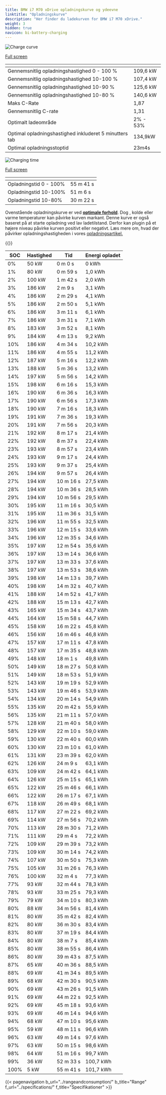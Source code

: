 ```yaml
---
title: BMW i7 M70 xDrive opladningskurve og ydeevne
linktitle: "Opladningskurve"
description: "Her finder du ladekurven for BMW i7 M70 xDrive."
weight: 3
hidden: true
navicon: bi-battery-charging
---
```

<!-- markdownlint-disable MD033 -->
<!-- markdownlint-disable MD010 -->
<img src="/images/models/bmw/i7/i7_m70_xdrive/chargingcurve.svg" alt="Charge curve" class="img-fluid">

[Full screen](/images/models/bmw/i7/i7_m70_xdrive/chargingcurve.svg)


<div class="table-responsive">
<table class="table table-striped border">
	<thead>
		<tr>
			<th>
			</th>
			<th>
			</th>
		</tr>
	</thead>
	<tbody>
		<tr>
			<td>
				Gennemsnitlig opladningshastighed 0 - 100 %
			</td>
			<td>
				109,6 kW
			</td>
		</tr>
		<tr>
			<td>
				Gennemsnitlig opladningshastighed 10-100 %
			</td>
			<td>
				107,4 kW
			</td>
		</tr>
		<tr>
			<td>
				Gennemsnitlig opladningshastighed 10-90 %
			</td>
			<td>
				125,6 kW
			</td>
		</tr>
		<tr>
			<td>
				Gennemsnitlig opladningshastighed 10-80 %
			</td>
			<td>
				140,6 kW
			</td>
		</tr>
		<tr>
			<td>
				Maks C-Rate
			</td>
			<td>
				1,87
			</td>
		</tr>
		<tr>
			<td>
				Gennemsnitlig C-rate
			</td>
			<td>
				1,31
			</td>
		</tr>
		<tr>
			<td>
				Optimalt ladeområde
			</td>
			<td>
				2% - 53%
			</td>
		</tr>
		<tr>
			<td>
				Optimal opladningshastighed inkluderet 5 minutters tab
			</td>
			<td>
				134,9kW
			</td>
		</tr>
		<tr>
			<td>
				Optimal opladningsstoptid
			</td>
			<td>
				23m4s
			</td>
		</tr>
	</tbody>
</table>
</div>
<img src="/images/models/bmw/i7/i7_m70_xdrive/chargingtime.svg" alt="Charging time" class="img-fluid">

[Full screen](/images/models/bmw/i7/i7_m70_xdrive/chargingtime.svg)
<div class="table-responsive">
<table class="table table-striped border">
	<thead>
		<tr>
			<th>
			</th>
			<th>
			</th>
		</tr>
	</thead>
	<tbody>
		<tr>
			<td>
				Opladningstid 0 - 100%
			</td>
			<td>
				 55 m 41 s
			</td>
		</tr>
		<tr>
			<td>
				Opladningstid 10-100%
			</td>
			<td>
				 51 m 6 s
			</td>
		</tr>
		<tr>
			<td>
				Opladningstid 10-80%
			</td>
			<td>
				 30 m 22 s
			</td>
		</tr>
	</tbody>
</table>
</div>


Ovenstående opladningskurve er ved **[optimale forhold](../../../../../technology/battery/charging/#temperatur)**. Dog , kolde eller varme temperaturer kan påvirke kurven markant. Denne kurve er også baseret på at starte opladning ved lav ladetilstand. Derfor kan plugin på et højere niveau påvirke kurven positivt eller negativt. Læs mere om, hvad der påvirker opladningshastigheden i vores [opladningsartikel.](../../../../../technology/battery/charging/)


{{<evkxdisplayaddarticle />}}
<div class="table-responsive">
<table class="table table-striped border">
	<thead>
		<tr>
			<th>
				SOC
			</th>
			<th>
				Hastighed
			</th>
			<th>
				Tid
			</th>
			<th>
				Energi opladet
			</th>
		</tr>
	</thead>
	<tbody>
		<tr>
			<td>
				0%
			</td>
			<td>
				50 kW
			</td>
			<td>
				 0 m 0 s
			</td>
			<td>
				0 kWh
			</td>
		</tr>
		<tr>
			<td>
				1%
			</td>
			<td>
				80 kW
			</td>
			<td>
				 0 m 59 s
			</td>
			<td>
				1,0 kWh
			</td>
		</tr>
		<tr>
			<td>
				2%
			</td>
			<td>
				100 kW
			</td>
			<td>
				 1 m 42 s
			</td>
			<td>
				2,0 kWh
			</td>
		</tr>
		<tr>
			<td>
				3%
			</td>
			<td>
				186 kW
			</td>
			<td>
				 2 m 9 s
			</td>
			<td>
				3,1 kWh
			</td>
		</tr>
		<tr>
			<td>
				4%
			</td>
			<td>
				186 kW
			</td>
			<td>
				 2 m 29 s
			</td>
			<td>
				4,1 kWh
			</td>
		</tr>
		<tr>
			<td>
				5%
			</td>
			<td>
				186 kW
			</td>
			<td>
				 2 m 50 s
			</td>
			<td>
				5,1 kWh
			</td>
		</tr>
		<tr>
			<td>
				6%
			</td>
			<td>
				186 kW
			</td>
			<td>
				 3 m 11 s
			</td>
			<td>
				6,1 kWh
			</td>
		</tr>
		<tr>
			<td>
				7%
			</td>
			<td>
				186 kW
			</td>
			<td>
				 3 m 31 s
			</td>
			<td>
				7,1 kWh
			</td>
		</tr>
		<tr>
			<td>
				8%
			</td>
			<td>
				183 kW
			</td>
			<td>
				 3 m 52 s
			</td>
			<td>
				8,1 kWh
			</td>
		</tr>
		<tr>
			<td>
				9%
			</td>
			<td>
				184 kW
			</td>
			<td>
				 4 m 13 s
			</td>
			<td>
				9,2 kWh
			</td>
		</tr>
		<tr>
			<td>
				10%
			</td>
			<td>
				186 kW
			</td>
			<td>
				 4 m 34 s
			</td>
			<td>
				10,2 kWh
			</td>
		</tr>
		<tr>
			<td>
				11%
			</td>
			<td>
				186 kW
			</td>
			<td>
				 4 m 55 s
			</td>
			<td>
				11,2 kWh
			</td>
		</tr>
		<tr>
			<td>
				12%
			</td>
			<td>
				187 kW
			</td>
			<td>
				 5 m 16 s
			</td>
			<td>
				12,2 kWh
			</td>
		</tr>
		<tr>
			<td>
				13%
			</td>
			<td>
				188 kW
			</td>
			<td>
				 5 m 36 s
			</td>
			<td>
				13,2 kWh
			</td>
		</tr>
		<tr>
			<td>
				14%
			</td>
			<td>
				197 kW
			</td>
			<td>
				 5 m 56 s
			</td>
			<td>
				14,2 kWh
			</td>
		</tr>
		<tr>
			<td>
				15%
			</td>
			<td>
				198 kW
			</td>
			<td>
				 6 m 16 s
			</td>
			<td>
				15,3 kWh
			</td>
		</tr>
		<tr>
			<td>
				16%
			</td>
			<td>
				190 kW
			</td>
			<td>
				 6 m 36 s
			</td>
			<td>
				16,3 kWh
			</td>
		</tr>
		<tr>
			<td>
				17%
			</td>
			<td>
				190 kW
			</td>
			<td>
				 6 m 56 s
			</td>
			<td>
				17,3 kWh
			</td>
		</tr>
		<tr>
			<td>
				18%
			</td>
			<td>
				190 kW
			</td>
			<td>
				 7 m 16 s
			</td>
			<td>
				18,3 kWh
			</td>
		</tr>
		<tr>
			<td>
				19%
			</td>
			<td>
				191 kW
			</td>
			<td>
				 7 m 36 s
			</td>
			<td>
				19,3 kWh
			</td>
		</tr>
		<tr>
			<td>
				20%
			</td>
			<td>
				191 kW
			</td>
			<td>
				 7 m 56 s
			</td>
			<td>
				20,3 kWh
			</td>
		</tr>
		<tr>
			<td>
				21%
			</td>
			<td>
				192 kW
			</td>
			<td>
				 8 m 17 s
			</td>
			<td>
				21,4 kWh
			</td>
		</tr>
		<tr>
			<td>
				22%
			</td>
			<td>
				192 kW
			</td>
			<td>
				 8 m 37 s
			</td>
			<td>
				22,4 kWh
			</td>
		</tr>
		<tr>
			<td>
				23%
			</td>
			<td>
				193 kW
			</td>
			<td>
				 8 m 57 s
			</td>
			<td>
				23,4 kWh
			</td>
		</tr>
		<tr>
			<td>
				24%
			</td>
			<td>
				193 kW
			</td>
			<td>
				 9 m 17 s
			</td>
			<td>
				24,4 kWh
			</td>
		</tr>
		<tr>
			<td>
				25%
			</td>
			<td>
				193 kW
			</td>
			<td>
				 9 m 37 s
			</td>
			<td>
				25,4 kWh
			</td>
		</tr>
		<tr>
			<td>
				26%
			</td>
			<td>
				194 kW
			</td>
			<td>
				 9 m 57 s
			</td>
			<td>
				26,4 kWh
			</td>
		</tr>
		<tr>
			<td>
				27%
			</td>
			<td>
				194 kW
			</td>
			<td>
				 10 m 16 s
			</td>
			<td>
				27,5 kWh
			</td>
		</tr>
		<tr>
			<td>
				28%
			</td>
			<td>
				194 kW
			</td>
			<td>
				 10 m 36 s
			</td>
			<td>
				28,5 kWh
			</td>
		</tr>
		<tr>
			<td>
				29%
			</td>
			<td>
				194 kW
			</td>
			<td>
				 10 m 56 s
			</td>
			<td>
				29,5 kWh
			</td>
		</tr>
		<tr>
			<td>
				30%
			</td>
			<td>
				195 kW
			</td>
			<td>
				 11 m 16 s
			</td>
			<td>
				30,5 kWh
			</td>
		</tr>
		<tr>
			<td>
				31%
			</td>
			<td>
				195 kW
			</td>
			<td>
				 11 m 36 s
			</td>
			<td>
				31,5 kWh
			</td>
		</tr>
		<tr>
			<td>
				32%
			</td>
			<td>
				196 kW
			</td>
			<td>
				 11 m 55 s
			</td>
			<td>
				32,5 kWh
			</td>
		</tr>
		<tr>
			<td>
				33%
			</td>
			<td>
				196 kW
			</td>
			<td>
				 12 m 15 s
			</td>
			<td>
				33,6 kWh
			</td>
		</tr>
		<tr>
			<td>
				34%
			</td>
			<td>
				196 kW
			</td>
			<td>
				 12 m 35 s
			</td>
			<td>
				34,6 kWh
			</td>
		</tr>
		<tr>
			<td>
				35%
			</td>
			<td>
				197 kW
			</td>
			<td>
				 12 m 54 s
			</td>
			<td>
				35,6 kWh
			</td>
		</tr>
		<tr>
			<td>
				36%
			</td>
			<td>
				197 kW
			</td>
			<td>
				 13 m 14 s
			</td>
			<td>
				36,6 kWh
			</td>
		</tr>
		<tr>
			<td>
				37%
			</td>
			<td>
				197 kW
			</td>
			<td>
				 13 m 33 s
			</td>
			<td>
				37,6 kWh
			</td>
		</tr>
		<tr>
			<td>
				38%
			</td>
			<td>
				197 kW
			</td>
			<td>
				 13 m 53 s
			</td>
			<td>
				38,6 kWh
			</td>
		</tr>
		<tr>
			<td>
				39%
			</td>
			<td>
				198 kW
			</td>
			<td>
				 14 m 13 s
			</td>
			<td>
				39,7 kWh
			</td>
		</tr>
		<tr>
			<td>
				40%
			</td>
			<td>
				198 kW
			</td>
			<td>
				 14 m 32 s
			</td>
			<td>
				40,7 kWh
			</td>
		</tr>
		<tr>
			<td>
				41%
			</td>
			<td>
				188 kW
			</td>
			<td>
				 14 m 52 s
			</td>
			<td>
				41,7 kWh
			</td>
		</tr>
		<tr>
			<td>
				42%
			</td>
			<td>
				188 kW
			</td>
			<td>
				 15 m 13 s
			</td>
			<td>
				42,7 kWh
			</td>
		</tr>
		<tr>
			<td>
				43%
			</td>
			<td>
				165 kW
			</td>
			<td>
				 15 m 34 s
			</td>
			<td>
				43,7 kWh
			</td>
		</tr>
		<tr>
			<td>
				44%
			</td>
			<td>
				164 kW
			</td>
			<td>
				 15 m 58 s
			</td>
			<td>
				44,7 kWh
			</td>
		</tr>
		<tr>
			<td>
				45%
			</td>
			<td>
				158 kW
			</td>
			<td>
				 16 m 22 s
			</td>
			<td>
				45,8 kWh
			</td>
		</tr>
		<tr>
			<td>
				46%
			</td>
			<td>
				156 kW
			</td>
			<td>
				 16 m 46 s
			</td>
			<td>
				46,8 kWh
			</td>
		</tr>
		<tr>
			<td>
				47%
			</td>
			<td>
				157 kW
			</td>
			<td>
				 17 m 11 s
			</td>
			<td>
				47,8 kWh
			</td>
		</tr>
		<tr>
			<td>
				48%
			</td>
			<td>
				157 kW
			</td>
			<td>
				 17 m 35 s
			</td>
			<td>
				48,8 kWh
			</td>
		</tr>
		<tr>
			<td>
				49%
			</td>
			<td>
				148 kW
			</td>
			<td>
				 18 m 1 s
			</td>
			<td>
				49,8 kWh
			</td>
		</tr>
		<tr>
			<td>
				50%
			</td>
			<td>
				149 kW
			</td>
			<td>
				 18 m 27 s
			</td>
			<td>
				50,8 kWh
			</td>
		</tr>
		<tr>
			<td>
				51%
			</td>
			<td>
				149 kW
			</td>
			<td>
				 18 m 53 s
			</td>
			<td>
				51,9 kWh
			</td>
		</tr>
		<tr>
			<td>
				52%
			</td>
			<td>
				143 kW
			</td>
			<td>
				 19 m 19 s
			</td>
			<td>
				52,9 kWh
			</td>
		</tr>
		<tr>
			<td>
				53%
			</td>
			<td>
				143 kW
			</td>
			<td>
				 19 m 46 s
			</td>
			<td>
				53,9 kWh
			</td>
		</tr>
		<tr>
			<td>
				54%
			</td>
			<td>
				134 kW
			</td>
			<td>
				 20 m 14 s
			</td>
			<td>
				54,9 kWh
			</td>
		</tr>
		<tr>
			<td>
				55%
			</td>
			<td>
				135 kW
			</td>
			<td>
				 20 m 42 s
			</td>
			<td>
				55,9 kWh
			</td>
		</tr>
		<tr>
			<td>
				56%
			</td>
			<td>
				135 kW
			</td>
			<td>
				 21 m 11 s
			</td>
			<td>
				57,0 kWh
			</td>
		</tr>
		<tr>
			<td>
				57%
			</td>
			<td>
				128 kW
			</td>
			<td>
				 21 m 40 s
			</td>
			<td>
				58,0 kWh
			</td>
		</tr>
		<tr>
			<td>
				58%
			</td>
			<td>
				129 kW
			</td>
			<td>
				 22 m 10 s
			</td>
			<td>
				59,0 kWh
			</td>
		</tr>
		<tr>
			<td>
				59%
			</td>
			<td>
				130 kW
			</td>
			<td>
				 22 m 40 s
			</td>
			<td>
				60,0 kWh
			</td>
		</tr>
		<tr>
			<td>
				60%
			</td>
			<td>
				130 kW
			</td>
			<td>
				 23 m 10 s
			</td>
			<td>
				61,0 kWh
			</td>
		</tr>
		<tr>
			<td>
				61%
			</td>
			<td>
				131 kW
			</td>
			<td>
				 23 m 39 s
			</td>
			<td>
				62,0 kWh
			</td>
		</tr>
		<tr>
			<td>
				62%
			</td>
			<td>
				126 kW
			</td>
			<td>
				 24 m 9 s
			</td>
			<td>
				63,1 kWh
			</td>
		</tr>
		<tr>
			<td>
				63%
			</td>
			<td>
				109 kW
			</td>
			<td>
				 24 m 42 s
			</td>
			<td>
				64,1 kWh
			</td>
		</tr>
		<tr>
			<td>
				64%
			</td>
			<td>
				126 kW
			</td>
			<td>
				 25 m 15 s
			</td>
			<td>
				65,1 kWh
			</td>
		</tr>
		<tr>
			<td>
				65%
			</td>
			<td>
				122 kW
			</td>
			<td>
				 25 m 46 s
			</td>
			<td>
				66,1 kWh
			</td>
		</tr>
		<tr>
			<td>
				66%
			</td>
			<td>
				122 kW
			</td>
			<td>
				 26 m 17 s
			</td>
			<td>
				67,1 kWh
			</td>
		</tr>
		<tr>
			<td>
				67%
			</td>
			<td>
				118 kW
			</td>
			<td>
				 26 m 49 s
			</td>
			<td>
				68,1 kWh
			</td>
		</tr>
		<tr>
			<td>
				68%
			</td>
			<td>
				117 kW
			</td>
			<td>
				 27 m 22 s
			</td>
			<td>
				69,2 kWh
			</td>
		</tr>
		<tr>
			<td>
				69%
			</td>
			<td>
				114 kW
			</td>
			<td>
				 27 m 56 s
			</td>
			<td>
				70,2 kWh
			</td>
		</tr>
		<tr>
			<td>
				70%
			</td>
			<td>
				113 kW
			</td>
			<td>
				 28 m 30 s
			</td>
			<td>
				71,2 kWh
			</td>
		</tr>
		<tr>
			<td>
				71%
			</td>
			<td>
				111 kW
			</td>
			<td>
				 29 m 4 s
			</td>
			<td>
				72,2 kWh
			</td>
		</tr>
		<tr>
			<td>
				72%
			</td>
			<td>
				109 kW
			</td>
			<td>
				 29 m 39 s
			</td>
			<td>
				73,2 kWh
			</td>
		</tr>
		<tr>
			<td>
				73%
			</td>
			<td>
				109 kW
			</td>
			<td>
				 30 m 14 s
			</td>
			<td>
				74,2 kWh
			</td>
		</tr>
		<tr>
			<td>
				74%
			</td>
			<td>
				107 kW
			</td>
			<td>
				 30 m 50 s
			</td>
			<td>
				75,3 kWh
			</td>
		</tr>
		<tr>
			<td>
				75%
			</td>
			<td>
				105 kW
			</td>
			<td>
				 31 m 26 s
			</td>
			<td>
				76,3 kWh
			</td>
		</tr>
		<tr>
			<td>
				76%
			</td>
			<td>
				100 kW
			</td>
			<td>
				 32 m 4 s
			</td>
			<td>
				77,3 kWh
			</td>
		</tr>
		<tr>
			<td>
				77%
			</td>
			<td>
				93 kW
			</td>
			<td>
				 32 m 44 s
			</td>
			<td>
				78,3 kWh
			</td>
		</tr>
		<tr>
			<td>
				78%
			</td>
			<td>
				93 kW
			</td>
			<td>
				 33 m 25 s
			</td>
			<td>
				79,3 kWh
			</td>
		</tr>
		<tr>
			<td>
				79%
			</td>
			<td>
				79 kW
			</td>
			<td>
				 34 m 10 s
			</td>
			<td>
				80,3 kWh
			</td>
		</tr>
		<tr>
			<td>
				80%
			</td>
			<td>
				88 kW
			</td>
			<td>
				 34 m 56 s
			</td>
			<td>
				81,4 kWh
			</td>
		</tr>
		<tr>
			<td>
				81%
			</td>
			<td>
				80 kW
			</td>
			<td>
				 35 m 42 s
			</td>
			<td>
				82,4 kWh
			</td>
		</tr>
		<tr>
			<td>
				82%
			</td>
			<td>
				80 kW
			</td>
			<td>
				 36 m 30 s
			</td>
			<td>
				83,4 kWh
			</td>
		</tr>
		<tr>
			<td>
				83%
			</td>
			<td>
				80 kW
			</td>
			<td>
				 37 m 19 s
			</td>
			<td>
				84,4 kWh
			</td>
		</tr>
		<tr>
			<td>
				84%
			</td>
			<td>
				80 kW
			</td>
			<td>
				 38 m 7 s
			</td>
			<td>
				85,4 kWh
			</td>
		</tr>
		<tr>
			<td>
				85%
			</td>
			<td>
				80 kW
			</td>
			<td>
				 38 m 55 s
			</td>
			<td>
				86,4 kWh
			</td>
		</tr>
		<tr>
			<td>
				86%
			</td>
			<td>
				80 kW
			</td>
			<td>
				 39 m 43 s
			</td>
			<td>
				87,5 kWh
			</td>
		</tr>
		<tr>
			<td>
				87%
			</td>
			<td>
				65 kW
			</td>
			<td>
				 40 m 36 s
			</td>
			<td>
				88,5 kWh
			</td>
		</tr>
		<tr>
			<td>
				88%
			</td>
			<td>
				69 kW
			</td>
			<td>
				 41 m 34 s
			</td>
			<td>
				89,5 kWh
			</td>
		</tr>
		<tr>
			<td>
				89%
			</td>
			<td>
				68 kW
			</td>
			<td>
				 42 m 30 s
			</td>
			<td>
				90,5 kWh
			</td>
		</tr>
		<tr>
			<td>
				90%
			</td>
			<td>
				69 kW
			</td>
			<td>
				 43 m 26 s
			</td>
			<td>
				91,5 kWh
			</td>
		</tr>
		<tr>
			<td>
				91%
			</td>
			<td>
				69 kW
			</td>
			<td>
				 44 m 22 s
			</td>
			<td>
				92,5 kWh
			</td>
		</tr>
		<tr>
			<td>
				92%
			</td>
			<td>
				69 kW
			</td>
			<td>
				 45 m 18 s
			</td>
			<td>
				93,6 kWh
			</td>
		</tr>
		<tr>
			<td>
				93%
			</td>
			<td>
				69 kW
			</td>
			<td>
				 46 m 14 s
			</td>
			<td>
				94,6 kWh
			</td>
		</tr>
		<tr>
			<td>
				94%
			</td>
			<td>
				68 kW
			</td>
			<td>
				 47 m 10 s
			</td>
			<td>
				95,6 kWh
			</td>
		</tr>
		<tr>
			<td>
				95%
			</td>
			<td>
				59 kW
			</td>
			<td>
				 48 m 11 s
			</td>
			<td>
				96,6 kWh
			</td>
		</tr>
		<tr>
			<td>
				96%
			</td>
			<td>
				63 kW
			</td>
			<td>
				 49 m 14 s
			</td>
			<td>
				97,6 kWh
			</td>
		</tr>
		<tr>
			<td>
				97%
			</td>
			<td>
				63 kW
			</td>
			<td>
				 50 m 15 s
			</td>
			<td>
				98,6 kWh
			</td>
		</tr>
		<tr>
			<td>
				98%
			</td>
			<td>
				64 kW
			</td>
			<td>
				 51 m 16 s
			</td>
			<td>
				99,7 kWh
			</td>
		</tr>
		<tr>
			<td>
				99%
			</td>
			<td>
				36 kW
			</td>
			<td>
				 52 m 33 s
			</td>
			<td>
				100,7 kWh
			</td>
		</tr>
		<tr>
			<td>
				100%
			</td>
			<td>
				5 kW
			</td>
			<td>
				 55 m 41 s
			</td>
			<td>
				101,7 kWh
			</td>
		</tr>
	</tbody>
</table>
</div>


{{< pagenavigation b_url="../rangeandconsumption/" b_title="Range" f_url="../specifications/" f_title="Specifikationer" >}}
